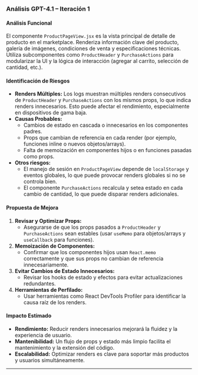 ### Análisis GPT-4.1 – Iteración 1

#### Análisis Funcional
El componente `ProductPageView.jsx` es la vista principal de detalle de producto en el marketplace. Renderiza información clave del producto, galería de imágenes, condiciones de venta y especificaciones técnicas. Utiliza subcomponentes como `ProductHeader` y `PurchaseActions` para modularizar la UI y la lógica de interacción (agregar al carrito, selección de cantidad, etc.).

#### Identificación de Riesgos
- **Renders Múltiples:** Los logs muestran múltiples renders consecutivos de `ProductHeader` y `PurchaseActions` con los mismos props, lo que indica renders innecesarios. Esto puede afectar el rendimiento, especialmente en dispositivos de gama baja.
- **Causas Probables:**
  - Cambios de estado en cascada o innecesarios en los componentes padres.
  - Props que cambian de referencia en cada render (por ejemplo, funciones inline o nuevos objetos/arrays).
  - Falta de memoización en componentes hijos o en funciones pasadas como props.
- **Otros riesgos:**
  - El manejo de sesión en `ProductPageView` depende de `localStorage` y eventos globales, lo que puede provocar renders globales si no se controla bien.
  - El componente `PurchaseActions` recalcula y setea estado en cada cambio de cantidad, lo que puede disparar renders adicionales.

#### Propuesta de Mejora
1. **Revisar y Optimizar Props:**
   - Asegurarse de que los props pasados a `ProductHeader` y `PurchaseActions` sean estables (usar `useMemo` para objetos/arrays y `useCallback` para funciones).
2. **Memoización de Componentes:**
   - Confirmar que los componentes hijos usan `React.memo` correctamente y que sus props no cambian de referencia innecesariamente.
3. **Evitar Cambios de Estado Innecesarios:**
   - Revisar los hooks de estado y efectos para evitar actualizaciones redundantes.
4. **Herramientas de Perfilado:**
   - Usar herramientas como React DevTools Profiler para identificar la causa raíz de los renders.

#### Impacto Estimado
- **Rendimiento:** Reducir renders innecesarios mejorará la fluidez y la experiencia de usuario.
- **Mantenibilidad:** Un flujo de props y estado más limpio facilita el mantenimiento y la extensión del código.
- **Escalabilidad:** Optimizar renders es clave para soportar más productos y usuarios simultáneamente.

---
